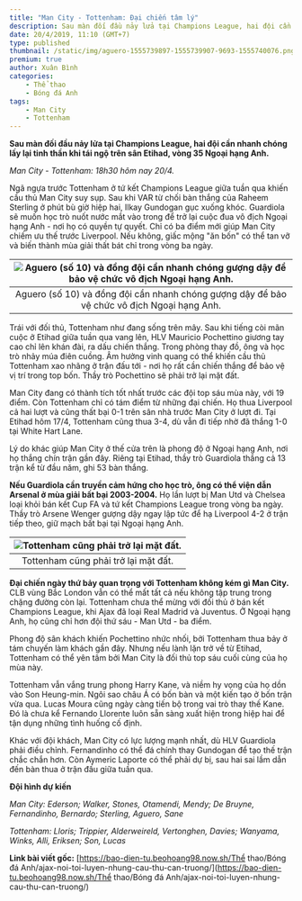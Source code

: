 ```yaml
---
title: "Man City - Tottenham: Đại chiến tâm lý"
description: Sau màn đối đầu nảy lửa tại Champions League, hai đội cần nhanh chóng lấy lại tinh thần khi tái ngộ trên sân Etihad, vòng 35 Ngoại hạng Anh.
date: 20/4/2019, 11:10 (GMT+7)
type: published
thumbnail: /static/img/aguero-1555739897-1555739907-9693-1555740076.png
premium: true
author: Xuân Bình
categories:
    - Thể thao
    - Bóng đá Anh
tags:
    - Man City
    - Tottenham
---
```


**Sau màn đối đầu nảy lửa tại Champions League, hai đội cần nhanh chóng lấy lại tinh thần khi tái ngộ trên sân Etihad, vòng 35 Ngoại hạng Anh.**

*Man City - Tottenham: 18h30 hôm nay 20/4.*

Ngã ngựa trước Tottenham ở tứ kết Champions League giữa tuần qua khiến cầu thủ Man City suy sụp. Sau khi VAR từ chối bàn thắng của Raheem Sterling ở phút bù giờ hiệp hai, Ilkay Gundogan gục xuống khóc. Guardiola sẽ muốn học trò nuốt nước mắt vào trong để trở lại cuộc đua vô địch Ngoại hạng Anh - nơi họ có quyền tự quyết. Chỉ có ba điểm mới giúp Man City chiếm ưu thế trước Liverpool. Nếu không, giấc mộng "ăn bốn" có thể tan vỡ và biến thành mùa giải thất bát chỉ trong vòng ba ngày.

| ![Aguero (số 10) và đồng đội cần nhanh chóng gượng dậy để bảo vệ chức vô địch Ngoại hạng Anh.]({{site.baseurl}}/static/img/aguero-1555739897-1555739907-9693-1555740076.png) |
|:---:|
|Aguero (số 10) và đồng đội cần nhanh chóng gượng dậy để bảo vệ chức vô địch Ngoại hạng Anh.|

Trái với đối thủ, Tottenham như đang sống trên mây. Sau khi tiếng còi mãn cuộc ở Etihad giữa tuần qua vang lên, HLV Mauricio Pochettino giương tay cao chỉ lên khán đài, ra dấu chiến thắng. Trong phòng thay đồ, ông và học trò nhảy múa điên cuồng. Âm hưởng vinh quang có thể khiến cầu thủ Tottenham xao nhãng ở trận đấu tới - nơi họ rất cần chiến thắng để bảo vệ vị trí trong top bốn. Thầy trò Pochettino sẽ phải trở lại mặt đất.

Man City đang có thành tích tốt nhất trước các đội top sáu mùa này, với 19 điểm. Còn Tottenham chỉ có tám điểm từ những đại chiến. Họ thua Liverpool cả hai lượt và cũng thất bại 0-1 trên sân nhà trước Man City ở lượt đi. Tại Etihad hôm 17/4, Tottenham cũng thua 3-4, dù vẫn đi tiếp nhờ đã thắng 1-0 tại White Hart Lane.

Lý do khác giúp Man City ở thế cửa trên là phong độ ở Ngoại hạng Anh, nơi họ thắng chín trận gần đây. Riêng tại Etihad, thầy trò Guardiola thắng cả 13 trận kể từ đầu năm, ghi 53 bàn thắng.

**Nếu Guardiola cần truyền cảm hứng cho học trò, ông có thể viện dẫn Arsenal ở mùa giải bất bại 2003-2004.** Họ lần lượt bị Man Utd và Chelsea loại khỏi bán kết Cup FA và tứ kết Champions League trong vòng ba ngày. Thầy trò Arsene Wenger gượng dậy ngay lập tức để hạ Liverpool 4-2 ở trận tiếp theo, giữ mạch bất bại tại Ngoại hạng Anh.

| ![Tottenham cũng phải trở lại mặt đất.]({{site.baseurl}}/static/img/tottenham-1555740017-155574003-9280-1196-1555740077.png) |
|:---:|
|Tottenham cũng phải trở lại mặt đất.|

**Đại chiến ngày thứ bảy quan trọng với Tottenham không kém gì Man City.** CLB vùng Bắc London vẫn có thể mất tất cả nếu không tập trung trong chặng đường còn lại. Tottenham chưa thể mừng với đối thủ ở bán kết Champions League, khi Ajax đã loại Real Madrid và Juventus. Ở Ngoại hạng Anh, họ cũng chỉ hơn đội thứ sáu - Man Utd - ba điểm.

Phong độ sân khách khiến Pochettino nhức nhối, bởi Tottenham thua bảy ở tám chuyến làm khách gần đây. Nhưng nếu lành lặn trở về từ Etihad, Tottenham có thể yên tâm bởi Man City là đối thủ top sáu cuối cùng của họ mùa này.

Tottenham vẫn vắng trung phong Harry Kane, và niềm hy vọng của họ dồn vào Son Heung-min. Ngôi sao châu Á có bốn bàn và một kiến tạo ở bốn trận vừa qua. Lucas Moura cũng ngày càng tiến bộ trong vai trò thay thế Kane. Đó là chưa kể Fernando Llorente luôn sẵn sàng xuất hiện trong hiệp hai để tận dụng những tình huống cố định.

Khác với đội khách, Man City có lực lượng mạnh nhất, dù HLV Guardiola phải điều chỉnh. Fernandinho có thể đá chính thay Gundogan để tạo thế trận chắc chắn hơn. Còn Aymeric Laporte có thể phải dự bị, sau hai sai lầm dẫn đến bàn thua ở trận đấu giữa tuần qua.

**Đội hình dự kiến**

*Man City: Ederson; Walker, Stones, Otamendi, Mendy; De Bruyne, Fernandinho, Bernardo; Sterling, Aguero, Sane*

*Tottenham: Lloris; Trippier, Alderweireld, Vertonghen, Davies; Wanyama, Winks, Alli, Eriksen; Son, Lucas*

**Link bài viết gốc:** [https://bao-dien-tu.beohoang98.now.sh/Thể thao/Bóng đá Anh/ajax-noi-toi-luyen-nhung-cau-thu-can-truong/](https://bao-dien-tu.beohoang98.now.sh/Thể thao/Bóng đá Anh/ajax-noi-toi-luyen-nhung-cau-thu-can-truong/)
